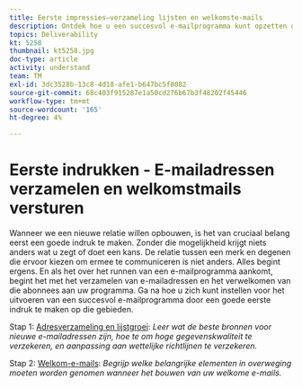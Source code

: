 ```yaml
---
title: Eerste impressies—verzameling lijsten en welkomste-mails
description: Ontdek hoe u een succesvol e-mailprogramma kunt opzetten door een goede eerste indruk te maken.
topics: Deliverability
kt: 5258
thumbnail: kt5258.jpg
doc-type: article
activity: understand
team: TM
exl-id: 3dc3528b-13c8-4d18-afe1-b647bc5f8082
source-git-commit: 68c403f915287e1a50cd276b67b3f48202f45446
workflow-type: tm+mt
source-wordcount: '165'
ht-degree: 4%

---
```


# Eerste indrukken - E-mailadressen verzamelen en welkomstmails versturen

Wanneer we een nieuwe relatie willen opbouwen, is het van cruciaal belang eerst een goede indruk te maken. Zonder die mogelijkheid krijgt niets anders wat u zegt of doet een kans. De relatie tussen een merk en degenen die ervoor kiezen om ermee te communiceren is niet anders. Alles begint ergens. En als het over het runnen van een e-mailprogramma aankomt, begint het met het verzamelen van e-mailadressen en het verwelkomen van die abonnees aan uw programma. Ga na hoe u zich kunt instellen voor het uitvoeren van een succesvol e-mailprogramma door een goede eerste indruk te maken op die gebieden.

Stap 1:  [Adresverzameling en lijstgroei](/help/first-impressions/address-collection-and-list-growth.md):
*Leer wat de beste bronnen voor nieuwe e-mailadressen zijn, hoe te om hoge gegevenskwaliteit te verzekeren, en aanpassing aan wettelijke richtlijnen te verzekeren.*

Stap 2:  [Welkom-e-mails](/help/first-impressions/welcome-emails.md):
*Begrijp welke belangrijke elementen in overweging moeten worden genomen wanneer het bouwen van uw welkome e-mails.*
